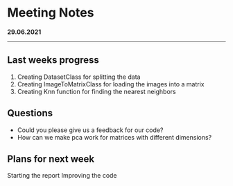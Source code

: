 # Meeting Notes
**29.06.2021**

---

## Last weeks progress
1. Creating DatasetClass for splitting the data
2. Creating ImageToMatrixClass for loading the images into a matrix
3. Creating Knn function for finding the nearest neighbors


## Questions
- Could you please give us a feedback for our code? 
- How can we make pca work for matrices with different dimensions?

## Plans for next week
Starting the report 
Improving the code